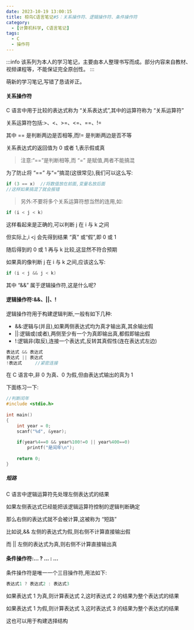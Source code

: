 ```yaml
---
date: 2023-10-19 13:00:15
title: 椋鸟C语言笔记#5：关系操作符、逻辑操作符、条件操作符
category: 
  - [计算机科学, C语言笔记]
tags:
  - C
  - 操作符
---
```


:::info
该系列为本人的学习笔记，主要由本人整理书写而成。部分内容来自教材、视频课程等，不能保证完全原创性。
:::

萌新的学习笔记,写错了恳请斧正。

#### 关系操作符

C 语言中用于比较的表达式称为 “关系表达式”,其中的运算符称为 “关系运算符”

关系运算符包括:>、<、>=、<=、==、!=

其中 == 是判断两边是否相等,而!= 是判断两边是否不等

关系表达式的返回值为 0 或者 1,表示假或真

> 注意:“==”是判断相等,而 “=” 是赋值,两者不能搞混

为了防止将 “==” 与“=”搞混(这很常见),我们可以这么写:

```c
if (3 == x)  //将数值放在前面,变量名放后面
//这样如果搞混了就会报错
```

> 另外:不要将多个关系运算符想当然的连用,如:

```c
if (i < j < k)
```

这样看起来是正确的,可以判断 j 在 i 与 k 之间

但实际上,i <j 会先得到结果 “真” 或“假”,即 0 或 1

随后得到的 0 或 1 再与 k 比较,这显然不符合预期

如果真的像判断 j 在 i 与 k 之间,应该这么写:

```c
if (i < j && j < k)
```

其中 “&&” 属于逻辑操作符,这是什么呢?

#### 逻辑操作符:&&、||、!

逻辑操作符用于构建逻辑判断,一般有如下几种:

*   &&:逻辑与(并且),如果两侧表达式均为真才输出真,其余输出假
*   &#124;&#124;:逻辑或(或者),两侧至少有一个为真即输出真,都假即输出假
*   !:逻辑非(取反),连接一个表达式,反转其真假性(连在表达式左边)

```c
表达式 && 表达式
表达式 || 表达式
!表达式     //紧密连接
```

在 C 语言中,非 0 为真、0 为假,但由表达式输出的真为 1

下面练习一下:

```c
//判断闰年
#include <stdio.h>
 
int main()
{
    int year = 0;
    scanf("%d", &year);
    
    if(year%4==0 && year%100!=0 || year%400==0)
        printf("是闰年\n");
    
    return 0;
}
```

##### 短路

C 语言中逻辑运算符先处理左侧表达式的结果

如果左侧表达式已经能把该逻辑运算符控制的逻辑判断确定

那么右侧的表达式就不会被计算,这被称为 “短路”

比如说,&& 左侧的表达式为假,则右侧不计算直接输出假

而 &#124;&#124; 左侧的表达式为真,则右侧不计算直接输出真

#### 条件操作符:... ? ... : ...

条件操作符是唯一一个三目操作符,用法如下:

```c
表达式1 ? 表达式2 : 表达式3
```

如果表达式 1 为真,则计算表达式 2,这时表达式 2 的结果为整个表达式的结果

如果表达式 1 为假,则计算表达式 3,这时表达式 3 的结果为整个表达式的结果

这也可以用于构建选择结构